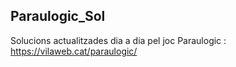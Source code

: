 ## Paraulogic_Sol

Solucions actualitzades dia a dia pel joc Paraulogic : https://vilaweb.cat/paraulogic/
